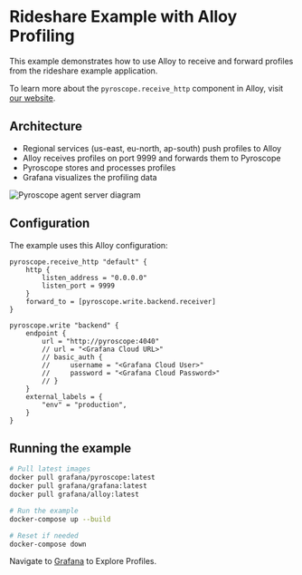 # Rideshare Example with Alloy Profiling

This example demonstrates how to use Alloy to receive and forward profiles from the rideshare example application.

To learn more about the `pyroscope.receive_http` component in Alloy, visit [our website](https://grafana.com/docs/pyroscope/latest/configure-client/grafana-alloy/receive_profiles/).

## Architecture

- Regional services (us-east, eu-north, ap-south) push profiles to Alloy
- Alloy receives profiles on port 9999 and forwards them to Pyroscope
- Pyroscope stores and processes profiles
- Grafana visualizes the profiling data

![Pyroscope agent server diagram](https://grafana.com/media/docs/pyroscope/pyroscope_client_server_diagram_11_18_2024.png)

## Configuration

The example uses this Alloy configuration:
```alloy
pyroscope.receive_http "default" {
    http {
        listen_address = "0.0.0.0"
        listen_port = 9999
    }
    forward_to = [pyroscope.write.backend.receiver]
}

pyroscope.write "backend" {
    endpoint {
        url = "http://pyroscope:4040"
        // url = "<Grafana Cloud URL>"
        // basic_auth {
        //     username = "<Grafana Cloud User>"
        //     password = "<Grafana Cloud Password>"
        // }
    }
    external_labels = {
        "env" = "production",
    }
}
```

## Running the example
```bash
# Pull latest images
docker pull grafana/pyroscope:latest
docker pull grafana/grafana:latest
docker pull grafana/alloy:latest

# Run the example
docker-compose up --build

# Reset if needed
docker-compose down
```

Navigate to [Grafana](http://localhost:3000/a/grafana-pyroscope-app/profiles-explorer?explorationType=flame-graph&var-serviceName=ride-sharing-app&var-profileMetricId=process_cpu:cpu:nanoseconds:cpu:nanoseconds) to Explore Profiles.
